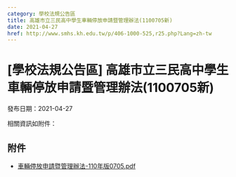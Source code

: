 ```yaml
---
category: 學校法規公告區
title: 高雄市立三民高中學生車輛停放申請暨管理辦法(1100705新)
date: 2021-04-27
href: http://www.smhs.kh.edu.tw/p/406-1000-525,r25.php?Lang=zh-tw
---
```


# [學校法規公告區] 高雄市立三民高中學生車輛停放申請暨管理辦法(1100705新)

發布日期：2021-04-27

相關資訊如附件：

## 附件

- [車輛停放申請暨管理辦法-110年版0705.pdf](https://www.smhs.kh.edu.tw/var/file/0/1000/attach/40/pta_698_1479034_39598.pdf)

